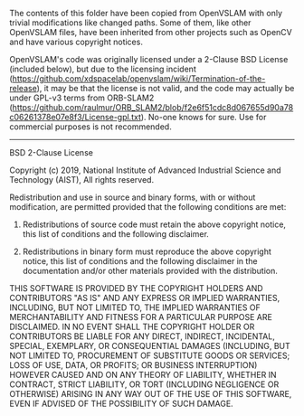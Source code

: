 The contents of this folder have been copied from OpenVSLAM with
only trivial modifications like changed paths. Some of them, like other
OpenVSLAM files, have been inherited from other projects such as OpenCV and
have various copyright notices.

OpenVSLAM's code was originally licensed under a 2-Clause BSD License (included below),
but due to the licensing incident (https://github.com/xdspacelab/openvslam/wiki/Termination-of-the-release),
it may be that the license is not valid, and the code may actually be under GPL-v3 terms
from ORB-SLAM2 (https://github.com/raulmur/ORB_SLAM2/blob/f2e6f51cdc8d067655d90a78c06261378e07e8f3/License-gpl.txt).
No-one knows for sure. Use for commercial purposes is not recommended.

----

BSD 2-Clause License

Copyright (c) 2019,
National Institute of Advanced Industrial Science and Technology (AIST),
All rights reserved.

Redistribution and use in source and binary forms, with or without
modification, are permitted provided that the following conditions are met:

1. Redistributions of source code must retain the above copyright notice, this
   list of conditions and the following disclaimer.

2. Redistributions in binary form must reproduce the above copyright notice,
   this list of conditions and the following disclaimer in the documentation
   and/or other materials provided with the distribution.

THIS SOFTWARE IS PROVIDED BY THE COPYRIGHT HOLDERS AND CONTRIBUTORS "AS IS"
AND ANY EXPRESS OR IMPLIED WARRANTIES, INCLUDING, BUT NOT LIMITED TO, THE
IMPLIED WARRANTIES OF MERCHANTABILITY AND FITNESS FOR A PARTICULAR PURPOSE ARE
DISCLAIMED. IN NO EVENT SHALL THE COPYRIGHT HOLDER OR CONTRIBUTORS BE LIABLE
FOR ANY DIRECT, INDIRECT, INCIDENTAL, SPECIAL, EXEMPLARY, OR CONSEQUENTIAL
DAMAGES (INCLUDING, BUT NOT LIMITED TO, PROCUREMENT OF SUBSTITUTE GOODS OR
SERVICES; LOSS OF USE, DATA, OR PROFITS; OR BUSINESS INTERRUPTION) HOWEVER
CAUSED AND ON ANY THEORY OF LIABILITY, WHETHER IN CONTRACT, STRICT LIABILITY,
OR TORT (INCLUDING NEGLIGENCE OR OTHERWISE) ARISING IN ANY WAY OUT OF THE USE
OF THIS SOFTWARE, EVEN IF ADVISED OF THE POSSIBILITY OF SUCH DAMAGE.
